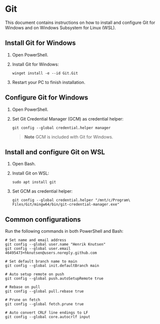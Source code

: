 # Git

This document contains instructions on how to install and configure Git for Windows and on Windows Subsystem for Linux (WSL).

## Install Git for Windows

1. Open PowerShell.

1. Install Git for Windows:

   ```shell
   winget install -e --id Git.Git
   ```

1. Restart your PC to finish installation.

## Configure Git for Windows

1. Open PowerShell.

1. Set Git Credential Manager (GCM) as credential helper:

   ```shell
   git config --global credential.helper manager
   ```

   > **Note** GCM is included with Git for Windows.

## Install and configure Git on WSL

1. Open Bash.

1. Install Git on WSL:

   ```shell
   sudo apt install git
   ```

1. Set GCM as credential helper:

   ```shell
   git config --global credential.helper "/mnt/c/Program\ Files/Git/mingw64/bin/git-credential-manager.exe"
   ```

## Common configurations

Run the following commands in both PowerShell and Bash:

```shell
# Set name and email address
git config --global user.name "Henrik Knutsen"
git config --global user.email 46495473+hknutsen@users.noreply.github.com

# Set default branch name to main
git config --global init.defaultBranch main

# Auto setup remote on push
git config --global push.autoSetupRemote true

# Rebase on pull
git config --global pull.rebase true

# Prune on fetch
git config --global fetch.prune true

# Auto convert CRLF line endings to LF
git config --global core.autocrlf input
```
